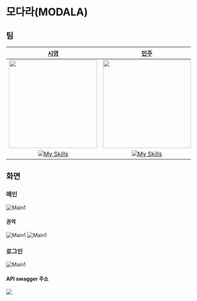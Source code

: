 # 모다라(MODALA)

## 팀

|                                       [시영](https://github.com/krsy0411)                                       |                                        [민주](https://github.com/minzzn)                                        |                                       [현민](https://github.com/baekggum)                                       |                                 [용원](https://github.com/ChoiYongWon)                                 |
| :-------------------------------------------------------------------------------------------------------------: | :-------------------------------------------------------------------------------------------------------------: | :-------------------------------------------------------------------------------------------------------------: | :----------------------------------------------------------------------------------------------------: |
|          <img src="https://avatars.githubusercontent.com/u/90031820?v=4" width="240px" height="240px">          |          <img src="https://avatars.githubusercontent.com/u/97500865?v=4" width="240px" height="240px">          |         <img src="https://avatars.githubusercontent.com/u/127816292?v=4" width="240px" height="240px">          |     <img src="https://avatars.githubusercontent.com/u/40623433?v=4" width="240px" height="240px">      |
| [![My Skills](https://skillicons.dev/icons?i=react,ts,vite,styledcomponents&perline=4)](https://skillicons.dev) | [![My Skills](https://skillicons.dev/icons?i=react,ts,vite,styledcomponents&perline=4)](https://skillicons.dev) | [![My Skills](https://skillicons.dev/icons?i=react,ts,vite,styledcomponents&perline=4)](https://skillicons.dev) | [![My Skills](https://skillicons.dev/icons?i=nest,nginx,aws,docker&perline=4)](https://skillicons.dev) |

## 화면

### 메인

![Main1](./assets/main.gif)

#### 권역

![Main1](./assets/eastsea.png)
![Main1](./assets/street.png)

### 로그인

![Main1](./assets/login.png)

#### API swagger 주소

<a href="https://api.modala.info" alt="swagger-link"><img src="https://img.shields.io/badge/Swagger-85EA2D?style=for-the-badge&logo=swagger&logoColor=black" /></a>

